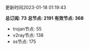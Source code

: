 更新时间2023-01-18 01:19:43

**总订阅: 73**
**总节点: 2191**
**有效节点: 368**
- trojan节点: 55
- v2ray节点: 138
- ss节点: 175
